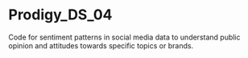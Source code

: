 # Prodigy_DS_04
Code for sentiment patterns in social media data to understand public opinion and attitudes towards specific topics or brands.
